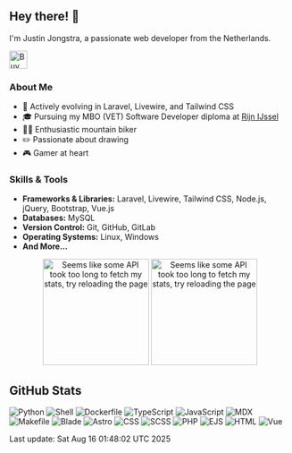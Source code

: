 ## Hey there! 👋

I'm Justin Jongstra, a passionate web developer from the Netherlands.

<a href='https://ko-fi.com/justinjongstra' target='_blank'><img height='32' style='border:0px;height:32px;' src='https://cdn.ko-fi.com/cdn/kofi2.png?v=3' border='0' alt='Buy Me a Coffee at ko-fi.com' /></a> 
<br>

### About Me
- 🌱 Actively evolving in Laravel, Livewire, and Tailwind CSS
- 🎓 Pursuing my MBO (VET) Software Developer diploma at [Rijn IJssel](https://www.rijnijssel.nl/)
- 🚵‍♂️ Enthusiastic mountain biker
- ✏️ Passionate about drawing
- 🎮 Gamer at heart

### Skills & Tools
- **Frameworks & Libraries:** Laravel, Livewire, Tailwind CSS, Node.js, jQuery, Bootstrap, Vue.js
- **Databases:** MySQL
- **Version Control:** Git, GitHub, GitLab
- **Operating Systems:** Linux, Windows
- **And More...**


<p align="center">
  <img style="height: 190px;" src="https://github-readme-stats-sigma-two-42.vercel.app/api?username=Justin0122&show_icons=true&theme=outrun" alt="Seems like some API took too long to fetch my stats, try reloading the page"/>
  <img style="height: 190px;" src="https://github-readme-stats-sigma-two-42.vercel.app/api/top-langs/?username=Justin0122&layout=compact&theme=outrun" alt="Seems like some API took too long to fetch my stats, try reloading the page"/>
</p>
</p>



## GitHub Stats
![Python](https://img.shields.io/badge/Python-2.40%25-blue)
![Shell](https://img.shields.io/badge/Shell-.11%25-blue)
![Dockerfile](https://img.shields.io/badge/Dockerfile-0%25-blue)
![TypeScript](https://img.shields.io/badge/TypeScript-3.70%25-blue)
![JavaScript](https://img.shields.io/badge/JavaScript-7.59%25-blue)
![MDX](https://img.shields.io/badge/MDX-1.31%25-blue)
![Makefile](https://img.shields.io/badge/Makefile-.12%25-blue)
![Blade](https://img.shields.io/badge/Blade-18.68%25-blue)
![Astro](https://img.shields.io/badge/Astro-1.00%25-blue)
![CSS](https://img.shields.io/badge/CSS-.97%25-blue)
![SCSS](https://img.shields.io/badge/SCSS-1.81%25-blue)
![PHP](https://img.shields.io/badge/PHP-52.38%25-blue)
![EJS](https://img.shields.io/badge/EJS-.20%25-blue)
![HTML](https://img.shields.io/badge/HTML-.04%25-blue)
![Vue](https://img.shields.io/badge/Vue-9.64%25-blue)

Last update: Sat Aug 16 01:48:02 UTC 2025

